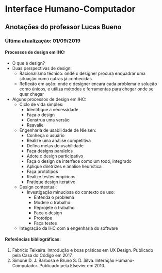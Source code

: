 # Interface Humano-Computador

## Anotações do professor Lucas Bueno

### Última atualização: 01/09/2019

#### Processos de design em IHC:

- O que é design?
- Duas perspectivas de design:
    - Racionalismo técnico: onde o designer procura enquadrar uma situação como outras já conhecidas
    - Reflexão em ação: onde o designer encara cada problema e solução como únicos, e utiliza métodos e ferramentas para chegar onde se quer chegar
- Alguns processos de design em IHC:
    - Ciclo de vida simples: 
        - Identifique a necessidade
        - Faça o design
        - Construa uma versão
        - Reavalie
    - Engenharia de usabilidade de Nielsen:
        - Conheça o usuário
        - Realize uma análise competitiva
        - Defina metas de usabilidade
        - Faça designs paralelos
        - Adote o design participativo
        - Faça o design da interface como um todo, integrado
        - Aplique diretrizes e análise heurística
        - Faça protótipos
        - Realize testes empíricos
        - Pratique design iterativo
    - Design contextual:
        - Investigação minuciosa do contexto de uso:
            - Entenda o problema
            - Modele o trabalho
            - Reprojete o trabalho
            - Faça o design
            - Prototipe
            - Faça testes
    - Integração da IHC com a engenharia do software

#### Referências bibliográficas:

1. Fabrício Teixeira. Introdução e boas práticas em UX Design. Publicado pela Casa do Código em 2017.
2. Simone D. J. Barbosa e Bruno S. D. Silva. Interação Humano-Computador. Publicado pela Elsevier em 2010.